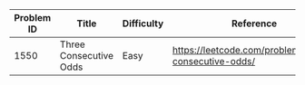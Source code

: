 | Problem ID | Title | Difficulty | Reference
| --- | --- | --- | ---
| 1550 | Three Consecutive Odds | Easy | https://leetcode.com/problems/three-consecutive-odds/
